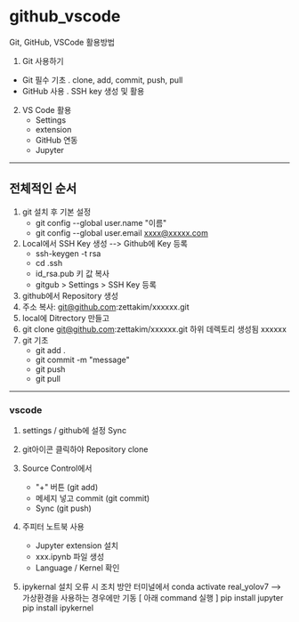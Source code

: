 # github_vscode
Git, GitHub, VSCode 활용방법

1. Git 사용하기
  - Git 필수 기초
    . clone, add, commit, push, pull
  - GitHub 사용
    . SSH key 생성 및 활용
2. VS Code 활용
   - Settings
   - extension
   - GitHub 연동
   - Jupyter
-----------------------
## 전체적인 순서

1. git 설치 후 기본 설정
   - git config --global user.name "이름"
   - git config --global user.email xxxx@xxxxx.com
3. Local에서 SSH Key 생성 --> Github에 Key 등록
   - ssh-keygen -t rsa
   - cd .ssh
   - id_rsa.pub 키 값 복사
   - gitgub >  Settings > SSH Key 등록
4. github에서 Repository 생성
5. 주소 복사: git@github.com:zettakim/xxxxxx.git
6. local에 Ditrectory 만들고
7. git clone git@github.com:zettakim/xxxxxx.git 하위 데렉토리 생성됨 xxxxxx
8. git 기초
   - git add .
   - git commit -m "message"
   - git push
   - git pull
  
---------------------------
### vscode
1. settings / github에 설정 Sync
2. git아이콘 클릭하야 Repository clone
3. Source Control에서
   - "+" 버튼 (git add)
   - 메세지 넣고 commit (git commit)
   - Sync (git push)
4. 주피터 노트북 사용
   - Jupyter extension 설치
   - xxx.ipynb 파일 생성
   - Language / Kernel 확인
  
5. ipykernal 설치 오류 시 조치 방안
   터미널에서 
   conda activate real_yolov7 --> 가상환경을 사용하는 경우에만 기동
   [ 아래 command 실행 ]
   pip install jupyter
   pip install ipykernel
